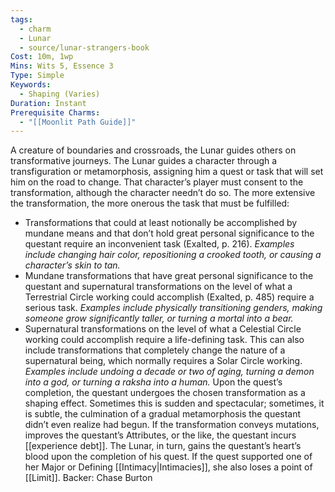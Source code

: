 ```yaml
---
tags:
  - charm
  - Lunar
  - source/lunar-strangers-book
Cost: 10m, 1wp
Mins: Wits 5, Essence 3
Type: Simple
Keywords:
  - Shaping (Varies)
Duration: Instant
Prerequisite Charms:
  - "[[Moonlit Path Guide]]"
---
```

A creature of boundaries and crossroads, the Lunar guides others on transformative journeys.
The Lunar guides a character through a transfiguration or metamorphosis, assigning him a quest or task that will set him on the road to change. That character’s player must consent to the transformation, although the character needn’t do so. The more extensive the transformation, the more onerous the task that must be fulfilled:  
- Transformations that could at least notionally be accomplished by mundane means and that don’t hold great personal significance to the questant require an inconvenient task (Exalted, p. 216). *Examples include changing hair color, repositioning a crooked tooth, or causing a character’s skin to tan.*
 - Mundane transformations that have great personal significance to the questant and supernatural transformations on the level of what a Terrestrial Circle working could accomplish (Exalted, p. 485) require a serious task. *Examples include physically transitioning genders, making someone grow significantly taller, or turning a mortal into a bear.*
 - Supernatural transformations on the level of what a Celestial Circle working could accomplish require a life-defining task. This can also include transformations that completely change the nature of a supernatural being, which normally requires a Solar Circle working. *Examples include undoing a decade or two of aging, turning a demon into a god, or turning a raksha into a human.*
Upon the quest’s completion, the questant undergoes the chosen transformation as a shaping effect. Sometimes this is sudden and spectacular; sometimes, it is subtle, the culmination of a gradual metamorphosis the questant didn’t even realize had begun. If the transformation conveys mutations, improves the questant’s Attributes, or the like, the questant incurs [[experience debt]].
The Lunar, in turn, gains the questant’s heart’s blood upon the completion of his quest. If the quest supported one of her Major or Defining [[Intimacy|Intimacies]], she also loses a point of [[Limit]].
Backer: Chase Burton
